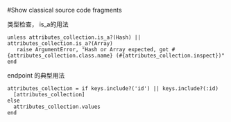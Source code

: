 #Show classical source code fragments 

类型检查， is_a的用法 
```
unless attributes_collection.is_a?(Hash) || attributes_collection.is_a?(Array)
   raise ArgumentError, "Hash or Array expected, got #{attributes_collection.class.name} (#{attributes_collection.inspect})"
end
```  

endpoint 的典型用法
```
attributes_collection = if keys.include?('id') || keys.include?(:id)
  [attributes_collection]
else
  attributes_collection.values
end
```

